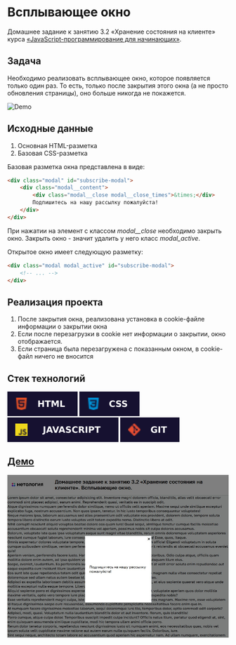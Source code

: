 # Всплывающее окно

Домашнее задание к занятию 3.2 «Хранение состояния на клиенте» курса [«JavaScript-программирование для начинающих»](https://cat.2035.university/rall/course/18787/?project_id=48).

## **Задача**

Необходимо реализовать всплывающее окно, которое появляется только один раз. То есть, только после закрытия этого окна (а не просто обновления страницы), оно больше никогда не покажется.

![Demo](./demo.gif)

## **Исходные данные**

1. Основная HTML-разметка
2. Базовая CSS-разметка

Базовая разметка окна представлена в виде:

```html
<div class="modal" id="subscribe-modal">
    <div class="modal__content">
        <div class="modal__close modal__close_times">&times;</div>
        Подпишитесь на нашу рассылку пожалуйста!
    </div>
</div>
```

При нажатии на элемент с классом *modal__close* необходимо закрыть окно.
Закрыть окно - значит удалить у него класс *modal_active*.

Открытое окно имеет следующую разметку:

```html
<div class="modal modal_active" id="subscribe-modal">
    <!-- ... -->
</div>
```

## **Реализация проекта**

1. После закрытия окна, реализована установка в cookie-файле информации о закрытии окна
2. Если после перезагрузки в cookie нет информации о закрытии, окно отображается.
3. Если страница была перезагружена с показанным окном, в cookie-файл ничего не вносится

## **Стек технологий**
![HTML](./html.svg)
![CSS](./css.svg)
![JS](./js.svg)
![GIT](./git.svg)

## **[Демо](https://alekseeva-t-v.github.io/bhj-homeworks/client-state/popup/task)**

![Демо](./demo.jpg)